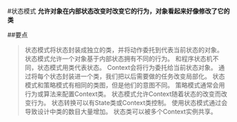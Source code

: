 #状态模式
**允许对象在内部状态改变时改变它的行为，对象看起来好像修改了它的类**

##要点
>状态模式将状态封装成独立的类，并将动作委托到代表当前状态的对象。
>状态模式允许一个对象基于内部状态拥有不同的行为。
>和程序状态机不同，状态模式用类代表状态。
>Context会将行为委托给当前状态对象。
>通过将每个状态封装进一个类，我们把以后需要做的任务改变局部化。
>状态模式和策略模式有相同的类图，但是他们的意图不同。
>策略模式通常会用行为或算法来配置Context类。
>状态模式允许Context随着状态的改变而改变行为。
>状态转换可以有State类或Context类控制。
>使用状态模式通过会导致设计中类的数目大量增加。
>状态类可以被多个Context实例共享。